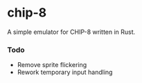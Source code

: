# chip-8
A simple emulator for CHIP-8 written in Rust.


### Todo
* Remove sprite flickering
* Rework temporary input handling
